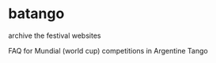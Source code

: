 # batango
archive the festival websites

FAQ for Mundial (world cup) competitions in Argentine Tango
